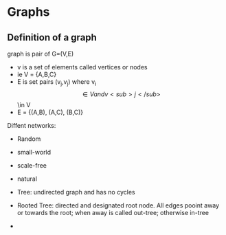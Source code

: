 # Graphs

## Definition of a graph

graph is pair of G=(V,E)
- v is a set of elements called vertices or nodes
- ie V = {A,B,C}
- E is set pairs (v<sub>j</sub>,v<sub>j</sub>) where v<sub>i</sub> $$\in V and v<sub>j</sub> $$\in V
- E = {(A,B), (A,C), (B,C)}


Diffent networks:
- Random
- small-world
- scale-free
- natural
  
- Tree: undirected graph and has no cycles
- Rooted Tree: directed and designated root node. All edges pooint away or towards the root; when away is called out-tree; otherwise in-tree
- 
  